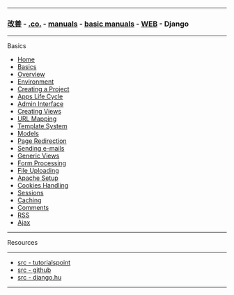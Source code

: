 
---

### [改善](https://github.com/ttltrk/0C/blob/master/README.MD) - [.co.](https://github.com/ttltrk/PRG/blob/master/CODING.MD) - [manuals](https://github.com/ttltrk/PRG/blob/master/MAN.MD) - [basic manuals](https://github.com/ttltrk/PRG/blob/master/MANUALS.MD) - [WEB](https://github.com/ttltrk/WEB/blob/master/BMW/BMW.MD) - Django

---

Basics

* <a href="">Home</a>
* <a href="">Basics</a>
* <a href="">Overview</a>
* <a href="">Environment</a>
* <a href="">Creating a Project</a>
* <a href="">Apps Life Cycle</a>
* <a href="">Admin Interface</a>
* <a href="">Creating Views</a>
* <a href="">URL Mapping</a>
* <a href="">Template System</a>
* <a href="">Models</a>
* <a href="">Page Redirection</a>
* <a href="">Sending e-mails</a>
* <a href="">Generic Views</a>
* <a href="">Form Processing</a>
* <a href="">File Uploading</a>
* <a href="">Apache Setup</a>
* <a href="">Cookies Handling</a>
* <a href="">Sessions</a>
* <a href="">Caching</a>
* <a href="">Comments</a>
* <a href="">RSS</a>
* <a href="">Ajax</a>

---

Resources

---

* [src - tutorialspoint](https://www.tutorialspoint.com/django/index.htm)
* [src - github](https://github.com/django/django)
* [src - django.hu](http://django.hu/)

---
